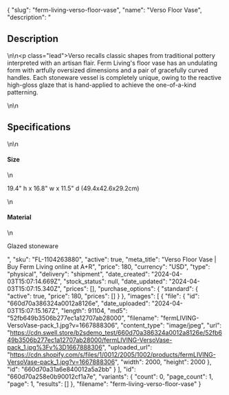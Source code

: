 {
  "slug": "ferm-living-verso-floor-vase",
  "name": "Verso Floor Vase",
  "description": "<h2>Description</h2>\n<!-- split -->\n<p class=\"lead\">Verso recalls classic shapes from traditional pottery interpreted with an artisan flair. Ferm Living's floor vase has an undulating form with artfully oversized dimensions and a pair of gracefully curved handles. Each stoneware vessel is completely unique, owing to the reactive high-gloss glaze that is hand-applied to achieve the one-of-a-kind patterning.</p>\n<!-- split -->\n<h2>Specifications</h2>\n<!-- split -->\n<h4>Size</h4>\n<p>19.4\" h x 16.8\" w x 11.5\" d (49.4x42.6x29.2cm)</p>\n<h4>Material</h4>\n<p>Glazed stoneware</p>",
  "sku": "FL-1104263880",
  "active": true,
  "meta_title": "Verso Floor Vase | Buy Ferm Living online at A+R",
  "price": 180,
  "currency": "USD",
  "type": "physical",
  "delivery": "shipment",
  "date_created": "2024-04-03T15:07:14.669Z",
  "stock_status": null,
  "date_updated": "2024-04-03T15:07:15.340Z",
  "prices": [],
  "purchase_options": {
    "standard": {
      "active": true,
      "price": 180,
      "prices": []
    }
  },
  "images": [
    {
      "file": {
        "id": "660d70a386324a0012a8126e",
        "date_uploaded": "2024-04-03T15:07:15.167Z",
        "length": 91104,
        "md5": "52fb649b3506b277ec1a12707ab28000",
        "filename": "fermLIVING-VersoVase-pack_1.jpg?v=1667888306",
        "content_type": "image/jpeg",
        "url": "https://cdn.swell.store/b2sdemo_test/660d70a386324a0012a8126e/52fb649b3506b277ec1a12707ab28000/fermLIVING-VersoVase-pack_1.jpg%3Fv%3D1667888306",
        "uploaded_url": "https://cdn.shopify.com/s/files/1/0012/2005/1002/products/fermLIVING-VersoVase-pack_1.jpg?v=1667888306",
        "width": 2000,
        "height": 2000
      },
      "id": "660d70a31a6e840012a5a2bb"
    }
  ],
  "id": "660d70a258e0b90012cf1a7e",
  "variants": {
    "count": 0,
    "page_count": 1,
    "page": 1,
    "results": []
  },
  "filename": "ferm-living-verso-floor-vase"
}